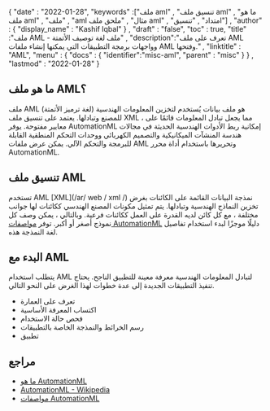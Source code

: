 {
  "date" : "2022-01-28",
  "keywords" :["ملف aml" , "تنسيق ملف aml" , "ما هو ملف aml" , "ملف" , "aml مثال" , "ملحق ملف aml" , "امتداد" , "تنسيق"] ,
  "author" : {
    "display_name" : "Kashif Iqbal"
} ,
  "draft" : "false",
  "toc" : true,
  "title" :"ملف AML - ملف لغة توصيف الأتمتة" ,
  "description":"تعرف على ملف AML وواجهات برمجة التطبيقات التي يمكنها إنشاء ملفات AML وفتحها." ,
  "linktitle" : "AML",
  "menu" : {
    "docs" : {
      "identifier":"misc-aml",
      "parent" : "misc"
}
} ,
  "lastmod" : "2022-01-28"
}

## ما هو ملف AML؟

ملف AML (لغة ترميز الأتمتة) هو ملف بيانات يُستخدم لتخزين المعلومات الهندسية للمصنع وتبادلها. يعتمد على تنسيق ملف XML ، مما يجعل تبادل المعلومات قائمًا على معايير مفتوحة. يوفر AutomationML إمكانية ربط الأدوات الهندسية الحديثة في مجالات هندسة المنشآت الميكانيكية والتصميم الكهربائي ووحدات التحكم المنطقية القابلة للبرمجة والتحكم الآلي. يمكن عرض ملفات AML وتحريرها باستخدام أداة محرر AutomationML.

## تنسيق ملف AML

تستخدم AML [XML](/ar/ web / xml /) نمذجة البيانات القائمة على الكائنات بغرض تخزين النماذج الهندسية وتبادلها. يتم تمثيل مكونات المصنع الهندسي ككائنات لها جوانب مختلفة ، مع كل كائن لديه القدرة على العمل ككائنات فرعية. وبالتالي ، يمكن وصف كل نموذج أصغر أو أكبر. توفر [مواصفات AutomationML](https://www.automationml.org/about-automationml/specifications/) دليلًا موجزًا لبدء استخدام تفاصيل لغة النمذجة هذه.

## البدء مع AML

يتطلب استخدام AML لتبادل المعلومات الهندسية معرفة معينة للتطبيق الناجح. يحتاج تنفيذ التطبيقات الجديدة إلى عدة خطوات لهذا الغرض على النحو التالي.

* تعرف على العمارة
* اكتساب المعرفة الأساسية
* فحص حالة الاستخدام
* رسم الخرائط والنمذجة الخاصة بالتطبيقات
* تطبيق

## مراجع

* [ما هو AutomationML](https://www.automationml.org/about-automationml/automationml/)
* [AutomationML - Wikipedia](https://en.wikipedia.org/wiki/AutomationML)
* [مواصفات AutomationML](https://www.automationml.org/about-automationml/specifications/)


